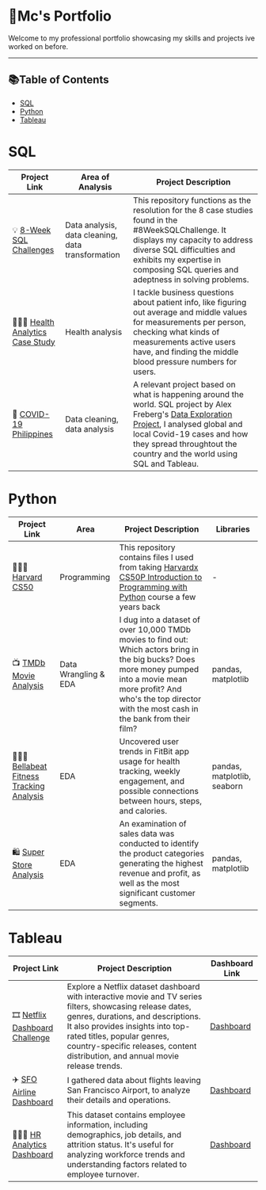 # 📝Mc's Portfolio
Welcome to my professional portfolio showcasing my skills and projects ive worked on before.

***

## 📚Table of Contents
- [SQL](#sql)
- [Python](#python)
- [Tableau](#tableau)

# SQL
| Project Link | Area of Analysis | Project Description | 
|---|---|---|
| 💡 [8-Week SQL Challenges](https://github.com/mcnielo/8-Week-SQL-Challenge) | Data analysis, data cleaning, data transformation | This repository functions as the resolution for the 8 case studies found in the #8WeekSQLChallenge. It displays my capacity to address diverse SQL difficulties and exhibits my expertise in composing SQL queries and adeptness in solving problems. | 
| 👩🏻‍⚕️ [Health Analytics Case Study](https://github.com/mcnielo/Serious-SQL-Apprenticeship/blob/main/Health%20Analytics%20Mini%20Case%20Study.md) | Health analysis | I tackle business questions about patient info, like figuring out average and middle values for measurements per person, checking what kinds of measurements active users have, and finding the middle blood pressure numbers for users. |  
| 🦠 [COVID-19 Philippines](https://github.com/mcnielo/Covid-19-Philippines/blob/main/README.md) | Data cleaning, data analysis | A relevant project based on what is happening around the world. SQL project by Alex Freberg's [Data Exploration Project](https://www.youtube.com/watch?v=qfyynHBFOsM&list=PLUaB-1hjhk8H48Pj32z4GZgGWyylqv85f&index=1), I analysed global and local Covid-19 cases and how they spread throughtout the country and the world using SQL and Tableau. |  

# Python
| Project Link | Area | Project Description | Libraries |    
|---|---|---|---|
| 👩🏻‍💻 [Harvard CS50](https://github.com/mcnielo/Hardvard-CS50) | Programming | This repository contains files I used from taking [Harvardx CS50P Introduction to Programming with Python](https://www.edx.org/course/cs50s-introduction-to-programming-with-python) course a few years back | - | 
| 📺 [TMDb Movie Analysis](https://github.com/mcnielo/Udacity-Data-Analyst/blob/main/TMDb%20Movie%20Analysis/TMDB%20Movie%20Analysis.ipynb) |   Data Wrangling & EDA | I dug into a dataset of over 10,000 TMDb movies to find out: Which actors bring in the big bucks? Does more money pumped into a movie mean more profit? And who's the top director with the most cash in the bank from their film? | pandas, matplotlib |   
| 🏃🏻‍♀️ [Bellabeat Fitness Tracking Analysis](https://github.com/mcnielo/Google-Data-Analytics-Capstone-Project/blob/main/bellabeat-data-analysis.ipynb) | EDA | Uncovered user trends in FitBit app usage for health tracking, weekly engagement, and possible connections between hours, steps, and calories. | pandas, matplotlib, seaborn |
🛍 [Super Store Analysis](https://github.com/mcnielo/Super-Store-Analysis/blob/main/Super-Store-Analysis/Super_Store_Analysis.ipynb) | EDA | An examination of sales data was conducted to identify the product categories generating the highest revenue and profit, as well as the most significant customer segments. | pandas, matplotlib |


# Tableau

| Project Link | Project Description | Dashboard Link |
|---|---|---|
| 🎞️ [Netflix Dashboard Challenge](https://github.com/mcnielo/Netflix-Dashboard/tree/main/Netflix%20Dashboard) | Explore a Netflix dataset dashboard with interactive movie and TV series filters, showcasing release dates, genres, durations, and descriptions. It also provides insights into top-rated titles, popular genres, country-specific releases, content distribution, and annual movie release trends. | [Dashboard](https://public.tableau.com/app/profile/mcandrew.nielo/viz/NetflixDashboard_16938373428080/Netflix) |
| ✈️ [SFO Airline Dashboard](https://github.com/mcnielo/Airline-Dashboard/tree/main/Airline%20Dashboard) | I gathered data about flights leaving San Francisco Airport, to analyze their details and operations. | [Dashboard](https://public.tableau.com/app/profile/mcandrew.nielo/viz/SFOAirlineDashboard/AIRLINEDASHBOARD) |
| 🧑‍🤝‍🧑 [HR Analytics Dashboard](https://github.com/mcnielo/HR-Analytics-Dashboard/tree/main/HR%20Analytics%20Dashboard) | This dataset contains employee information, including demographics, job details, and attrition status. It's useful for analyzing workforce trends and understanding factors related to employee turnover. | [Dashboard](https://public.tableau.com/app/profile/mcandrew.nielo/viz/HRAnalyticsDashboard_16940998972900/HRAnalyticsDashboard) |
